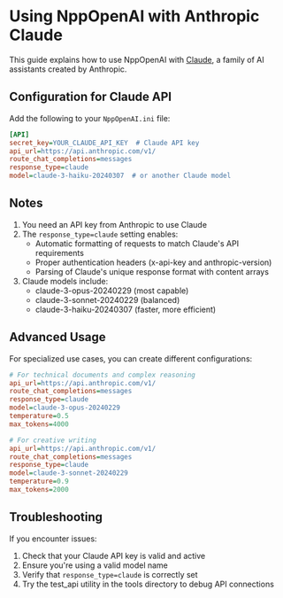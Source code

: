 # Using NppOpenAI with Anthropic Claude

This guide explains how to use NppOpenAI with [Claude](https://www.anthropic.com/claude), a family of AI assistants created by Anthropic.

## Configuration for Claude API

Add the following to your `NppOpenAI.ini` file:

```ini
[API]
secret_key=YOUR_CLAUDE_API_KEY  # Claude API key
api_url=https://api.anthropic.com/v1/
route_chat_completions=messages
response_type=claude
model=claude-3-haiku-20240307  # or another Claude model
```

## Notes

1. You need an API key from Anthropic to use Claude
2. The `response_type=claude` setting enables:
   - Automatic formatting of requests to match Claude's API requirements
   - Proper authentication headers (x-api-key and anthropic-version)
   - Parsing of Claude's unique response format with content arrays
3. Claude models include:
   - claude-3-opus-20240229 (most capable)
   - claude-3-sonnet-20240229 (balanced)
   - claude-3-haiku-20240307 (faster, more efficient)

## Advanced Usage

For specialized use cases, you can create different configurations:

```ini
# For technical documents and complex reasoning
api_url=https://api.anthropic.com/v1/
route_chat_completions=messages
response_type=claude
model=claude-3-opus-20240229
temperature=0.5
max_tokens=4000

# For creative writing
api_url=https://api.anthropic.com/v1/
route_chat_completions=messages
response_type=claude
model=claude-3-sonnet-20240229
temperature=0.9
max_tokens=2000
```

## Troubleshooting

If you encounter issues:

1. Check that your Claude API key is valid and active
2. Ensure you're using a valid model name
3. Verify that `response_type=claude` is correctly set
4. Try the test_api utility in the tools directory to debug API connections

